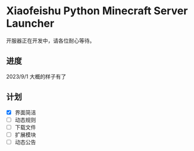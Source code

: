 # Xiaofeishu Python Minecraft Server Launcher

开服器正在开发中，请各位耐心等待。

## 进度
2023/9/1 大概的样子有了


## 计划
- [x] 界面简洁
- [ ] 动态规则
- [ ] 下载文件
- [ ] 扩展模块
- [ ] 动态公告